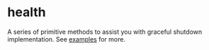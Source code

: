 # health
A series of primitive methods to assist you with graceful shutdown implementation. See [examples](https://github.com/KzmnbrS/health/wiki/Examples) for more.

